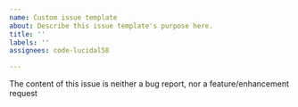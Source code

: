```yaml
---
name: Custom issue template
about: Describe this issue template's purpose here.
title: ''
labels: ''
assignees: code-lucidal58

---
```


The content of this issue is neither a bug report, nor a feature/enhancement request
